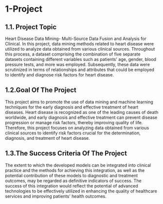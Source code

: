 # 1-Project
## 1.1. Project Topic
Heart Disease Data Mining- Multi-Source Data Fusion and Analysis for Clinical. In this project, data mining methods related to heart disease were utilized to analyze data obtained from various clinical sources. Throughout this process, a dataset comprising the combination of five separate datasets containing different variables such as patients' age, gender, blood pressure tests, and more was employed. Subsequently, these data were scrutinized in terms of relationships and attributes that could be employed to identify and diagnose risk factors for heart disease.
## 1.2.Goal Of The Project
This project aims to promote the use of data mining and machine learning techniques for the early diagnosis and effective treatment of heart diseases. Heart disease is recognized as one of the leading causes of death worldwide, and early diagnosis and effective treatment can prevent disease progression or manage risk factors, thereby improving quality of life. Therefore, this project focuses on analyzing data obtained from various clinical sources to identify risk factors crucial for the determination, diagnosis, and treatment of heart disease.
## 1.3.The Success Criteria Of The Project
The extent to which the developed models can be integrated into clinical practice and the methods for achieving this integration, as well as the potential contribution of these models to diagnostic and treatment outcomes, may be regarded as definitive indicators of success. The success of this integration would reflect the potential of advanced technologies to be effectively utilized in enhancing the quality of healthcare services and improving patients' health outcomes.
